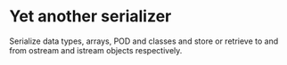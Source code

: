 Yet another serializer
======================

Serialize data types, arrays, POD and classes and store or retrieve to and from
ostream and istream objects respectively.
